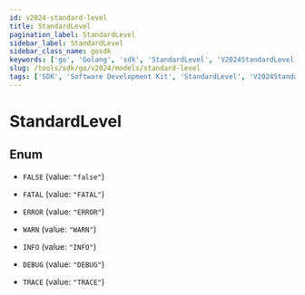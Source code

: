 ```yaml
---
id: v2024-standard-level
title: StandardLevel
pagination_label: StandardLevel
sidebar_label: StandardLevel
sidebar_class_name: gosdk
keywords: ['go', 'Golang', 'sdk', 'StandardLevel', 'V2024StandardLevel']
slug: /tools/sdk/go/v2024/models/standard-level
tags: ['SDK', 'Software Development Kit', 'StandardLevel', 'V2024StandardLevel']
---
```


# StandardLevel

## Enum

- `FALSE` (value: `"false"`)

- `FATAL` (value: `"FATAL"`)

- `ERROR` (value: `"ERROR"`)

- `WARN` (value: `"WARN"`)

- `INFO` (value: `"INFO"`)

- `DEBUG` (value: `"DEBUG"`)

- `TRACE` (value: `"TRACE"`)
